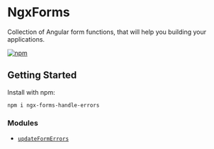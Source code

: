 # NgxForms

Collection of Angular form functions, that will help you building your applications.

[![npm](https://img.shields.io/npm/v/ngx-forms-handle-errors.svg)](https://www.npmjs.com/package/ngx-forms-handle-errors)

## Getting Started

Install with npm:

```
npm i ngx-forms-handle-errors
```

### Modules

- [`updateFormErrors`](./projects/ngx-forms-handle-errors/README.md)

